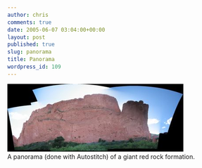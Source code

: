 ```yaml
---
author: chris
comments: true
date: 2005-06-07 03:04:00+00:00
layout: post
published: true
slug: panorama
title: Panorama
wordpress_id: 109
---
```


[![](/static/img/Rock_1_panorama.jpg)](/static/img/Rock_1_panorama.jpg)  
A panorama (done with Autostitch) of a giant red rock formation.

